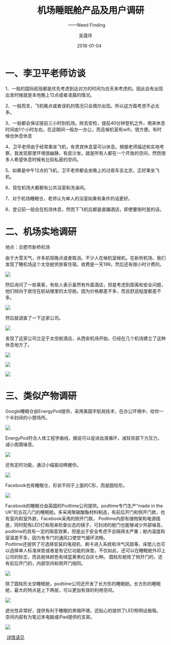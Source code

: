 ﻿---
layout:     post
title:      机场睡眠舱产品及用户调研
subtitle:   ——Need Finding
date:       2018-01-04
author:     吴晟坪
header-img: img/Material_sharing_bg.jpg
catalog: true
tags:
    - Material Sharing
---
# 一、李卫平老师访谈

1、一般的国际航班都是优先考虑到达对方的时间为白天来考虑的。因此会有出现出发时候就是本地晚上12点或者凌晨的情况。<br>

2、一般而言，飞机晚点或者误机的情况只会偶尔出现。所以这方面考虑不必太多。<br>

3、一般都会保证提前三小时到机场。除去安检，提前40分钟登机之外，用来休息时间由1个小时左右。在这期间一般办一办公，而且候机室有wifi，很方便。有时候也休息休息<br>

4、卫平老师由于经常乘坐飞机，有贵宾休息室可以休息。根据老师描述和实地考察，我发现那里环境很幽静，有皮沙发。就是所有人都在一个开放的空间，然而很多人希望休息时候有比较私密的空间。<br>

5、如果是中午12点的飞机，卫平老师都会坐晚上的过夜车去北京，正好乘坐飞机。<br>

6、现在机场大都都有公共浴室和洗澡间。<br>

7、对于机场睡眠仓，老师认为单人的浴室如果有条件的话更好。<br>

8、登记前一般会在机场休息，然而下飞机后都是直蹦酒店，即使要倒时差的话。<br>

# 二、机场实地调研

地点：合肥市新桥机场

由于大雪天气，许多航班晚点或者取消。不少人在候机室候机。在新桥机场，我们发现了睡机场这个太空舱供旅客住宿。收费是一天199，然后还有按小时计费的。

![](https://github.com/Design-Thinking/Design-Thinking.github.io/blob/master/img/DocumentSharing/18-01-04.jpg?raw=true)

然后询问了一些乘客，有些人表示虽然有外面酒店，但是考虑到距离和安全问题，他们倾向于居住在航站楼里的太空舱。因为价格都差不多，而且舒适程度都差不多。

![](https://github.com/Design-Thinking/Design-Thinking.github.io/blob/master/img/DocumentSharing/18-01-04-talk.jpg?raw=true)

然后就调查了一下这家公司。

![](https://github.com/Design-Thinking/Design-Thinking.github.io/blob/master/img/DocumentSharing/18-01-04-ask.jpg?raw=true)

发现了这家公司立足于太空舱酒店，从西安机场开始，已经在几个机场建立了这种休息地方了。


![](https://github.com/Design-Thinking/Design-Thinking.github.io/blob/master/img/DocumentSharing/%E7%9D%A1%E6%9C%BA%E5%9C%BA1.png?raw=true)


![](https://github.com/Design-Thinking/Design-Thinking.github.io/blob/master/img/DocumentSharing/%E7%9D%A1%E6%9C%BA%E5%9C%BA2.png?raw=true)


![](https://github.com/Design-Thinking/Design-Thinking.github.io/blob/master/img/DocumentSharing/%E7%9D%A1%E6%9C%BA%E5%9C%BA3.png?raw=true)

 # 三、类似产物调研

Google睡眠仓由EnergyPod提供，采用美国宇航局技术，在办公环境中，给你一个半封闭的小憩场所。

![](https://pic.36krcnd.com/avatar/201704/24085708/4wik1dv74vgpgwub.jpg!1200)

EnergyPod符合人体工程学曲线，据说可以促进血液循环，减轻背部下方压力，减小周围噪音。

![](https://pic.36krcnd.com/avatar/201704/24090714/795p6ijxoqudidwk.jpg!1200)

 还有定时功能，通过小幅振动唤醒你。
 
 ![](https://pic.36krcnd.com/avatar/201704/24090849/pb4o0tdcy59vikxt.jpg!1200)
 
  Facebook也有睡眠仓，形状不同于上面的C形，而是圆柱形。
  
  ![](https://pic.36krcnd.com/avatar/201704/24091801/qaa4u39ddiajhq3p.png!1200)
  
  Facebook的睡眠仓由英国的Podtime公司提供。podtime专门生产“made in the UK”的五花八门的睡眠舱。多采用聚碳酸酯材料制造，有前后开门和侧开门款，也有室内和室外款，Facebook采用的侧开门款。 
  Podtime内部有储物架和电源插座，同时配有LED灯和用来检查仪态的镜子，可封闭的舱门也能够减少外部噪音。 podtime的具有一定的隔音效果，但是出于安全考虑不会隔得太严重；舱内温度和室温差不多，因为有专门的通风口使空气循环流畅。  
  Podtime还提供了可选择安装的电视机、刷卡进入系统和冷气风扇等，床垫儿也可以选择单人标准床垫或者是有记忆功能的床垫。不仅如此，还可以在睡眠舱外印上公司的标志，而且舱体颜色有绿蓝黄黑红白灰七种。
  圆柱形舱除了侧开门的，还有前后开门的，内部空间和侧开门相同。
  
  ![](https://pic.36krcnd.com/avatar/201704/24103413/47agcoteisnpfxu8.jpg!1200)
  
  除了圆柱形太空睡眠舱，podtime公司还开发了长方形的睡眠舱。长方形的睡眠舱，最大的特点是上下两层，可以更加有效的利用空间。
  
  ![](https://pic.36krcnd.com/avatar/201704/26071451/ukx3fh9jjxtelqit.jpg!1200)
  
  遮光性非常好，提供有利于睡眠的黑暗环境，还贴心的提供了LED照明设施哦。
  空间内部有为笔记本电脑或iPad提供的支架。
  
  ![](https://pic.36krcnd.com/avatar/201704/26071451/alyzfyh03f3btz8q.jpg!1200)
  
  [详情请见](http://36kr.com/p/5072129.html)

